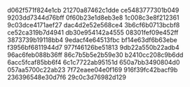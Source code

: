d062f571f824e1cb
21270a87462c1dde
ce5483777301b049
9203dd7344d76bff
0f60b23e1d8eb3e8
1c008c3e8f212361
9c03dce4171aef27
dac4d2e52e568ce4
3b6cf6b0713bcbf8
ce52ca319b7d4941
db30e954142a4555
08301fef09e452ff
3873739b19118bb4
9edacf4e64513fbc
bf14e63df6b63ebe
f3956bf6811944d7
977f46126be51813
9db22a550b22adb4
96ac6feb088b36ff
86c7b5b5e2b59e30
b2410cc208c9b6dd
6acc5fcaf85bb6f4
6c1c7722ab95151d
650a7bb3490804d0
057aa5700c22ab23
7f72eaee04e0f169
916f39fc42bacf9b
236396548e30d7f6
29c0c3d76982d129
